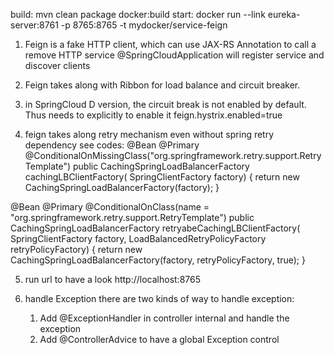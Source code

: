 build: mvn clean package docker:build
start: docker run --link eureka-server:8761 -p 8765:8765 -t mydocker/service-feign

1. Feign is a fake HTTP client, which can use JAX-RS Annotation to call a remove HTTP service
	@SpringCloudApplication will register service and discover clients 
2. Feign takes along with Ribbon for load balance and circuit breaker.
	
3. in SpringCloud D version, the circuit break is not enabled by default. Thus needs to explicitly to enable it
feign.hystrix.enabled=true

4. feign takes along retry mechanism even without spring retry dependency
   see codes:
   @Bean
@Primary
@ConditionalOnMissingClass("org.springframework.retry.support.RetryTemplate")
public CachingSpringLoadBalancerFactory cachingLBClientFactory(
        SpringClientFactory factory) {
    return new CachingSpringLoadBalancerFactory(factory);
}

@Bean
@Primary
@ConditionalOnClass(name = "org.springframework.retry.support.RetryTemplate")
public CachingSpringLoadBalancerFactory retryabeCachingLBClientFactory(
        SpringClientFactory factory, LoadBalancedRetryPolicyFactory retryPolicyFactory) {
    return new CachingSpringLoadBalancerFactory(factory, retryPolicyFactory, true);
}

5. run url to have a look
http://localhost:8765

6. handle Exception
   there are two kinds of way to handle exception:
   1. Add @ExceptionHandler in controller internal and handle the exception
   2. Add @ControllerAdvice to have a global Exception control


